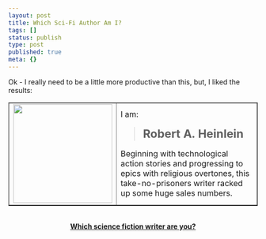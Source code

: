 ```yaml
---
layout: post
title: Which Sci-Fi Author Am I?
tags: []
status: publish
type: post
published: true
meta: {}
---
```

Ok - I really need to be a little more productive than this, but, I liked the results:

<table width='90%' border=1 cellpadding=8 align='center'><tr><td width='1%'><img src='http://paulkienitz.net/quizpix/skiffy_bob.gif' width=200 height=200></td><td>I am:<blockquote><big><big><b>Robert A. Heinlein</b></big></big></blockquote>Beginning with technological action stories and progressing to epics with religious overtones, this take-no-prisoners writer racked up some huge sales numbers.</td></tr></table>
<center><p><br><b><a href='http://paulkienitz.net/skiffy.html'>Which science fiction writer are you?</a></b></p></center>
